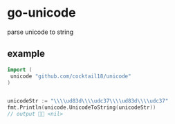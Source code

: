 # go-unicode
parse unicode to string

## example
```go
import (
 unicode "github.com/cocktail18/unicode"
)


unicodeStr := "\\\\ud83d\\\\udc37\\\\ud83d\\\\udc37"
fmt.Println(unicode.UnicodeToString(unicodeStr))
// output 🐷🐷 <nil>
```
